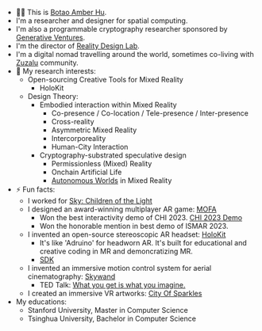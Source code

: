 
- 👨‍🦱 This is [Botao Amber Hu](https://botao.hu).
- I'm a researcher and designer for spatial computing.
- I'm also a programmable cryptography researcher sponsored by [Generative Ventures](https://x.com/genventurecap). 
- I'm the director of [Reality Design Lab](https://github.com/realitydeslab). 
- I'm a digital nomad travelling around the world, sometimes co-living with [Zuzalu](https://zuzalu.city) community. 
- 🔭 My research interests:
  - Open-sourcing Creative Tools for Mixed Reality
    - HoloKit
  - Design Theory:
    - Embodied interaction within Mixed Reality
      - Co-presence / Co-location / Tele-presence / Inter-presence
      - Cross-reality
      - Asymmetric Mixed Reality
      - Intercorporeality
      - Human-City Interaction
    - Cryptography-substrated speculative design 
      - Permissionless (Mixed) Reality
      - Onchain Artificial Life
      - [Autonomous Worlds](https://aw.network) in Mixed Reality
- ⚡ Fun facts: 
  - I worked for [Sky: Children of the Light](https://apps.apple.com/us/app/sky-children-of-the-light/id1462117269)
  - I designed an award-winning multiplayer AR game: [MOFA](https://mofa.ar)
    - Won the best interactivity demo of CHI 2023. [CHI 2023 Demo](https://dl.acm.org/doi/abs/10.1145/3544549.3583935)
    - Won the honorable mention in best demo of ISMAR 2023.
  - I invented an open-source stereoscopic AR headset: [HoloKit](https://holokit.io)
    - It's like 'Adruino' for headworn AR. It's built for educational and creative coding in MR and demoncratizing MR.
    - [SDK](https://github.com/holoi/holokit-unity-sdk)
  - I invented an immersive motion control system for aerial cinematography: [Skywand](https://skywand.com)
    - TED Talk: [What you get is what you imagine.](https://www.youtube.com/watch?v=gR5L72EYjrA)
  - I created an immersive VR artworks: [City Of Sparkles](https://cityofsparkles.art)
- My educations:
  - Stanford University, Master in Computer Science
  - Tsinghua University, Bachelor in Computer Science

